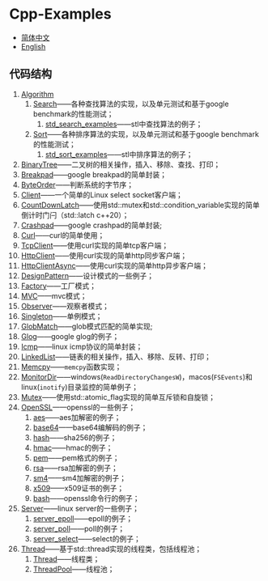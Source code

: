 # Cpp-Examples

- [简体中文](README.md)
- [English](README.en.md)

## 代码结构

1. [Algorithm](/Algorithm/)
   1. [Search](/Algorithm/Search/search.hpp)——各种查找算法的实现，以及单元测试和基于google benchmark的性能测试；
      1. [std_search_examples](/Algorithm/Search/std_search_examples.cc)——stl中查找算法的例子；
   2. [Sort](/Algorithm/Sort/sort.hpp)——各种排序算法的实现，以及单元测试和基于google benchmark的性能测试；
      1. [std_sort_examples](/Algorithm/Sort/std_sort_examples.cc)——stl中排序算法的例子；
2. [BinaryTree](/BinaryTree/binarytree.hpp)——二叉树的相关操作，插入、移除、查找、打印；
3. [Breakpad](/Breakpad/breakpad.hpp)——google breakpad的简单封装；
4. [ByteOrder](/ByteOrder/byteorder.hpp)——判断系统的字节序；
5. [Client](/Client/client.cpp)——一个简单的Linux select socket客户端；
6. [CountDownLatch](/CountDownLatch/countdownlatch.hpp)——使用std::mutex和std::condition_variable实现的简单倒计时门闩（std::latch c++20）；
7. [Crashpad](/Crashpad/crashpad.hpp)——google crashpad的简单封装;
8. [Curl](/Curl/)——curl的简单使用；
9. [TcpClient](/Curl/tcpclient.hpp)——使用curl实现的简单tcp客户端；
10. [HttpClient](/Curl/httpclient.hpp)——使用curl实现的简单http同步客户端；
11. [HttpClientAsync](/Curl/httpclient_async.hpp)——使用curl实现的简单http异步客户端；
12. [DesignPattern](/DesignPattern)——设计模式的一些例子；
13. [Factory](/DesignPattern/Factory/factory.hpp)——工厂模式；
14. [MVC](/DesignPattern/MVC/model.hpp)——mvc模式；
15. [Observer](/DesignPattern/Observer/observer.hpp)——观察者模式；
16. [Singleton](/DesignPattern/Singleton/singleton.hpp)——单例模式；
17. [GlobMatch](/GlobMatch/globmatcher.hpp)——glob模式匹配的简单实现;
18. [Glog](/Glog/main.cc)——google glog的例子；
19. [Icmp](/Icmp/icmp.hpp)——linux icmp协议的简单封装；
20. [LinkedList](/LinkedList/linkedlist.hpp)——链表的相关操作，插入、移除、反转、打印；
21. [Memcpy](/Memcpy/memcpy.hpp)——`memcpy`函数实现；
22. [MonitorDir](/MonitorDir/monitordir.hpp)——windows(`ReadDirectoryChangesW`)，macos(`FSEvents`)和linux(`inotify`)目录监控的简单例子；
23. [Mutex](/Mutex/mutex.hpp)——使用std::atomic_flag实现的简单互斥锁和自旋锁；
24. [OpenSSL](/OpenSSL)——openssl的一些例子；
    1. [aes](/OpenSSL/openssl_aes.cc)——aes加解密的例子；
    2. [base64](/OpenSSL/openssl_base64.cc)——base64编解码的例子；
    3. [hash](/OpenSSL/openssl_hash.cc)——sha256的例子；
    4. [hmac](/OpenSSL/openssl_hmac.cc)——hmac的例子；
    5. [pem](/OpenSSL/openssl_pem.cc)——pem格式的例子；
    6. [rsa](/OpenSSL/openssl_rsa.cc)——rsa加解密的例子；
    7. [sm4](/OpenSSL/openssl_sm4.cc)——sm4加解密的例子；
    8. [x509](/OpenSSL/openssl_x509.cc)——x509证书的例子；
    9. [bash](/OpenSSL/openssl_bash.sh)——openssl命令行的例子；
25. [Server](/Server)——linux server的一些例子；
    1. [server_epoll](/Server/server_epoll.cc)——epoll的例子；
    2. [server_poll](/Server/server_poll.cc)——poll的例子；
    3. [server_select](/Server/server_select.cc)——select的例子；
26. [Thread](/Thread/)——基于std::thread实现的线程类，包括线程池；
    1. [Thread](/Thread/thread.hpp)——线程类；
    2. [ThreadPool](/Thread/threadpool.hpp)——线程池；

